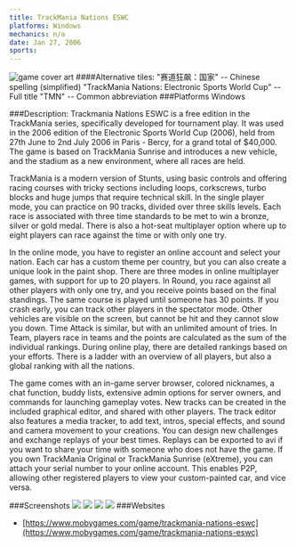 ```yaml
---
title: TrackMania Nations ESWC
platforms: Windows
mechanics: n/a
date: Jan 27, 2006  
sports: 
---
```

![game cover art](https://www.mobygames.com/images/covers/s/97462-trackmania-nations-eswc-windows-front-cover.jpg "Logo")
####Alternative tiles:
"赛道狂飙：国家" -- Chinese spelling (simplified)
"TrackMania Nations: Electronic Sports World Cup" -- Full title
"TMN" -- Common abbreviation
###Platforms
Windows

###Description: 
Trackmania Nations ESWC is a free edition in the TrackMania series, specifically developed for tournament play. It was used in the 2006 edition of the Electronic Sports World Cup (2006), held from 27th June to 2nd July 2006 in Paris - Bercy, for a grand total of $40,000. The game is based on TrackMania Sunrise and introduces a new vehicle, and the stadium as a new environment, where all races are held.

TrackMania is a modern version of Stunts, using basic controls and offering racing courses with tricky sections including loops, corkscrews, turbo blocks and huge jumps that require technical skill. In the single player mode, you can practice on 90 tracks, divided over three skills levels. Each race is associated with three time standards to be met to win a bronze, silver or gold medal. There is also a hot-seat multiplayer option where up to eight players can race against the time or with only one try.

In the online mode, you have to register an online account and select your nation. Each car has a custom theme per country, but you can also create a unique look in the paint shop. There are three modes in online multiplayer games, with support for up to 20 players. In Round, you race against all other players with only one try, and you receive points based on the final standings. The same course is played until someone has 30 points. If you crash early, you can track other players in the spectator mode. Other vehicles are visible on the screen, but cannot be hit and they cannot slow you down. Time Attack is similar, but with an unlimited amount of tries. In Team, players race in teams and the points are calculated as the sum of the individual rankings. During online play, there are detailed rankings based on your efforts. There is a ladder with an overview of all players, but also a global ranking with all the nations.

The game comes with an in-game server browser, colored nicknames, a chat function, buddy lists, extensive admin options for server owners, and commands for launching gameplay votes. New tracks can be created in the included graphical editor, and shared with other players. The track editor also features a media tracker, to add text, intros, special effects, and sound and camera movement to your creations. You can design new challenges and exchange replays of your best times. Replays can be exported to avi if you want to share your time with someone who does not have the game. If you own TrackMania Original or TrackMania Sunrise (eXtreme), you can attach your serial number to your online account. This enables P2P, allowing other registered players to view your custom-painted car, and vice versa.


###Screenshots
<a target="_blank" href="https://www.mobygames.com/images/shots/s/148592-trackmania-nations-eswc-windows-screenshot-frontal-view.jpg"><img src="https://www.mobygames.com/images/shots/s/148592-trackmania-nations-eswc-windows-screenshot-frontal-view.jpg"/></a>
<a target="_blank" href="https://www.mobygames.com/images/shots/s/148588-trackmania-nations-eswc-windows-screenshot-stunts-in-the-replay.jpg"><img src="https://www.mobygames.com/images/shots/s/148588-trackmania-nations-eswc-windows-screenshot-stunts-in-the-replay.jpg"/></a>
<a target="_blank" href="https://www.mobygames.com/images/shots/s/148580-trackmania-nations-eswc-windows-screenshot-introduction-sequence.jpg"><img src="https://www.mobygames.com/images/shots/s/148580-trackmania-nations-eswc-windows-screenshot-introduction-sequence.jpg"/></a>
<a target="_blank" href="https://www.mobygames.com/images/shots/s/148591-trackmania-nations-eswc-windows-screenshot-spanish-player.jpg"><img src="https://www.mobygames.com/images/shots/s/148591-trackmania-nations-eswc-windows-screenshot-spanish-player.jpg"/></a>
###Websites
* [https://www.mobygames.com/game/trackmania-nations-eswc](https://www.mobygames.com/game/trackmania-nations-eswc)